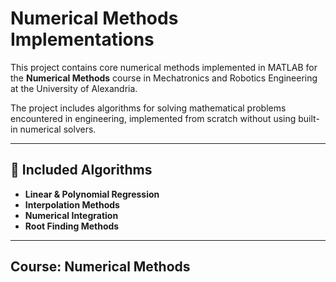# Numerical Methods Implementations

This project contains core numerical methods implemented in MATLAB for the **Numerical Methods** course in Mechatronics and Robotics Engineering at the University of Alexandria.

The project includes algorithms for solving mathematical problems encountered in engineering, implemented from scratch without using built-in numerical solvers.

---

## 📘 Included Algorithms

- **Linear & Polynomial Regression**  
- **Interpolation Methods**  
- **Numerical Integration**  
- **Root Finding Methods**  

---

## Course: Numerical Methods
